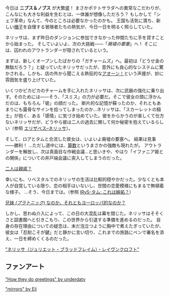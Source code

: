 <!-- title: ネリッサ・ジュリエット・レイヴンクロフト -->
<!-- status: 生存 -->

今日は **ニブス＆ノブス** が大繁盛！
まさかポテトサラダへの異常なこだわりが、こんなにも大きな利益を生むとは、一体誰が想像しただろう？ もしかして「シェフ革命」なんて、今のところは必要なかったのかも。
王国も活気に満ち、新しい[帽子](https://youtu.be/vMdhvi8dHN4?t=895s)を自慢する冒険者たちの熱気が、今日一日を明るく照らしていた。

ネリッサは、まず昨日のダンジョンに参加できなかった仲間たちに手を貸すことから始まった。
そしていよいよ、次の大挑戦――「_廃墟の要塞_」へ！ そこには、囚われのアウトランダーが隠されているという。

まずは、新しくオープンしたばかりの「ガチャームズ」へ。最初は「どうせ金の無駄だろう？」と疑っていたネリッサだったが、意外にも良心的なシステムに驚かされる。しかも、店の外から聞こえる熱狂的な[アオーン！](https://youtu.be/vMdhvi8dHN4?t=4441)という声援が、妙に雰囲気を盛り上げていた。

いくつかピカピカのチャームを手に入れたネリッサは、次に武器の強化に乗り出す。そのためには――そう、「スミス」の力が必要だ。そこで彼女の頭に浮かんだのは、もちろん「彼」の顔だった。
断片的な記憶が蘇ったのか、それともあまりにも露骨なサインを拾ってしまったのか…ネリッサは、「スカーレットの騎士」が抱く、ある「感情」に気づき始めていた。彼をからかうのが楽しくて仕方ないネリッサだが、どうやら彼は二人の過去に関して何か秘密を抱えているらしい（参照 [エリザベス–ネリッサ](#edge:liz-nerissa)）。

そして、ロアとタムと合流した彼女は、いよいよ廃墟の要塞へ。
結果は見事――勝利！ …ただし道中には、[算数](https://www.youtube.com/live/vMdhvi8dHN4?si=jktjQ0j4VDY6INeR&t=11623)というまさかの強敵も現れたが。
アウトランダーを解放し、次は真面目な作戦会議…と思いきや、やはり「イファニア姫との関係」についての井戸端会議に突入してしまうのだった。

[二人は親戚？](#embed:https://youtu.be/vMdhvi8dHN4?t=12507s)

幸いにも、リベスタルでのネリッサの生活は比較的穏やかだった。少なくとも本人が自覚している限り、恋の相手はいないし、世間の恋愛模様にもまるで無頓着な様子。
…そう、今日までは。（参照 [IRyS-タム: これは嫉妬？](#edge:irys-kronii)）

[兄妹 _(プラトニック)_ なのか、それともヨーロッパ的なのか？](#embed:https://youtu.be/vMdhvi8dHN4?t=12936s)

しかし、思わぬ介入によって、この日の大混乱は幕を閉じた。ネリッサはそそくさと図書館へと引きこもり、この世界から引退する準備を進めるのだった。
自身の存在理由についての疑念は、未だ泡立つように胸中で煮えたぎっていたが、彼女は「忍耐こそが鍵」だと静かに言い切り、これまでの旅路にペンで署名を添え、一日を締めくくるのだった。

["ネリッサ（ジュリエット・ブラッドフレイム）・レイヴンクロフト"](#embed:https://youtu.be/vMdhvi8dHN4?t=13486s)

## ファンアート

["How they do greetings" by underdatv](https://x.com/underdatv/status/1919820213811294236)

<!-- kronii -->

["mirrors" by Eli](https://x.com/Elisbian_/status/1920311940167184848)

<!-- liz -->
